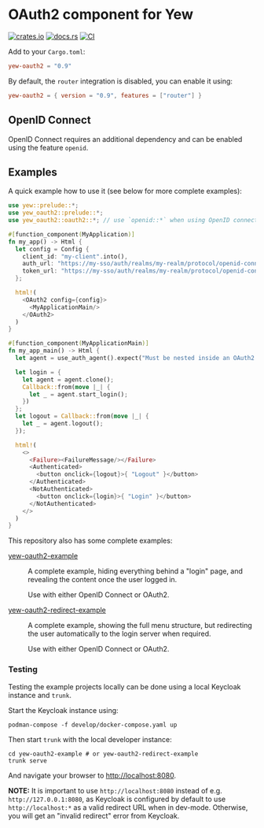 # OAuth2 component for Yew

[![crates.io](https://img.shields.io/crates/v/yew-oauth2.svg)](https://crates.io/crates/yew-oauth2)
[![docs.rs](https://docs.rs/yew-oauth2/badge.svg)](https://docs.rs/yew-oauth2)
[![CI](https://github.com/ctron/yew-oauth2/actions/workflows/ci.yaml/badge.svg)](https://github.com/ctron/yew-oauth2/actions/workflows/ci.yaml)

Add to your `Cargo.toml`:

```toml
yew-oauth2 = "0.9"
```

By default, the `router` integration is disabled, you can enable it using:

```toml
yew-oauth2 = { version = "0.9", features = ["router"] }
```

## OpenID Connect

OpenID Connect requires an additional dependency and can be enabled using the feature `openid`.

## Examples

A quick example how to use it (see below for more complete examples):

```rust
use yew::prelude::*;
use yew_oauth2::prelude::*;
use yew_oauth2::oauth2::*; // use `openid::*` when using OpenID connect

#[function_component(MyApplication)]
fn my_app() -> Html {
  let config = Config {
    client_id: "my-client".into(),
    auth_url: "https://my-sso/auth/realms/my-realm/protocol/openid-connect/auth".into(),
    token_url: "https://my-sso/auth/realms/my-realm/protocol/openid-connect/token".into(),
  };

  html!(
    <OAuth2 config={config}>
      <MyApplicationMain/>
    </OAuth2>
  )
}

#[function_component(MyApplicationMain)]
fn my_app_main() -> Html {
  let agent = use_auth_agent().expect("Must be nested inside an OAuth2 component");

  let login = {
    let agent = agent.clone();
    Callback::from(move |_| {
      let _ = agent.start_login();
    })
  };
  let logout = Callback::from(move |_| {
    let _ = agent.logout();
  });

  html!(
    <>
      <Failure><FailureMessage/></Failure>
      <Authenticated>
        <button onclick={logout}>{ "Logout" }</button>
      </Authenticated>
      <NotAuthenticated>
        <button onclick={login}>{ "Login" }</button>
      </NotAuthenticated>
    </>
  )
}
```

This repository also has some complete examples:

<dl>
<dt>

[yew-oauth2-example](yew-oauth2-example/) </dt>
<dd>
A complete example, hiding everything behind a "login" page, and revealing the content once the user logged in.

Use with either OpenID Connect or OAuth2.
</dd>

<dt>

[yew-oauth2-redirect-example](yew-oauth2-redirect-example/) </dt>
<dd>
A complete example, showing the full menu structure, but redirecting the user automatically to the login server
when required.

Use with either OpenID Connect or OAuth2.
</dd>

</dl>

### Testing

Testing the example projects locally can be done using a local Keycloak instance and `trunk`.

Start the Keycloak instance using:

```shell
podman-compose -f develop/docker-compose.yaml up
```

Then start `trunk` with the local developer instance:

```shell
cd yew-oauth2-example # or yew-oauth2-redirect-example
trunk serve
```

And navigate your browser to [http://localhost:8080](http://localhost:8080).

**NOTE:** It is important to use `http://localhost:8080` instead of e.g. `http://127.0.0.1:8080`, as Keycloak is
configured by default to use `http://localhost:*` as a valid redirect URL when in dev-mode. Otherwise, you will get
an "invalid redirect" error from Keycloak.
